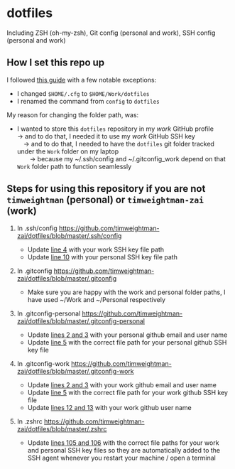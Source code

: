 # dotfiles
Including ZSH (oh-my-zsh), Git config (personal and work), SSH config (personal and work)

## How I set this repo up

I followed [this guide](https://www.atlassian.com/git/tutorials/dotfiles) with a few notable exceptions:
- I changed `$HOME/.cfg` to `$HOME/Work/dotfiles`
- I renamed the command from `config` to `dotfiles`

My reason for changing the folder path, was:
- I wanted to store this `dotfiles` repository in my _work_ GitHub profile\
    &rarr; and to do that, I needed it to use my _work_ GitHub SSH key\
    &emsp;&rarr; and to do that, I needed to have the `dotfiles` git folder tracked under the `Work` folder on my laptop\
    &emsp;&emsp;&rarr; because my ~/.ssh/config and ~/.gitconfig_work depend on that `Work` folder path to function seamlessly

## Steps for using this repository if you are not `timweightman` (personal) or `timweightman-zai` (work)

1. In .ssh/config https://github.com/timweightman-zai/dotfiles/blob/master/.ssh/config
    - Update [line 4](https://github.com/timweightman-zai/dotfiles/blob/master/.ssh/config#L4) with your work SSH key file path
    - Update [line 10](https://github.com/timweightman-zai/dotfiles/blob/master/.ssh/config#L10) with your personal SSH key file path

1. In .gitconfig https://github.com/timweightman-zai/dotfiles/blob/master/.gitconfig
    - Make sure you are happy with the work and personal folder paths, I have used ~/Work and ~/Personal respectively

1. In .gitconfig-personal https://github.com/timweightman-zai/dotfiles/blob/master/.gitconfig-personal
    - Update [lines 2 and 3](https://github.com/timweightman-zai/dotfiles/blob/master/.gitconfig-personal#L2-L3) with your personal github email and user name
    - Update [line 5](https://github.com/timweightman-zai/dotfiles/blob/master/.gitconfig-personal#L5) with the correct file path for your personal github SSH key file

1. In .gitconfig-work https://github.com/timweightman-zai/dotfiles/blob/master/.gitconfig-work
    - Update [lines 2 and 3](https://github.com/timweightman-zai/dotfiles/blob/master/.gitconfig-work#L2-L3) with your work github email and user name
    - Update [line 5](https://github.com/timweightman-zai/dotfiles/blob/master/.gitconfig-work#L5) with the correct file path for your work github SSH key file
    - Update [lines 12 and 13](https://github.com/timweightman-zai/dotfiles/blob/master/.gitconfig-work#L12-L13) with your work github user name

1. In .zshrc https://github.com/timweightman-zai/dotfiles/blob/master/.zshrc
    - Update [lines 105 and 106](https://github.com/timweightman-zai/dotfiles/blob/master/.zshrc#L105-#L106) with the correct file paths for your work and personal SSH key files so they are automatically added to the SSH agent whenever you restart your machine / open a terminal
